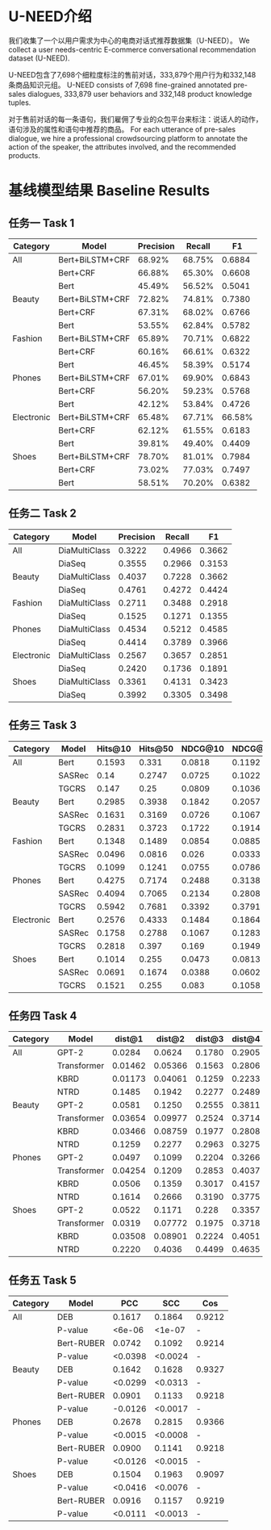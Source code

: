 # U-NEED介绍
我们收集了一个以用户需求为中心的电商对话式推荐数据集（U-NEED）。
We collect a user needs-centric E-commerce conversational recommendation dataset (U-NEED). 

U-NEED包含了7,698个细粒度标注的售前对话，333,879个用户行为和332,148条商品知识元组。
U-NEED consists of 7,698 fine-grained annotated pre-sales dialogues, 333,879 user behaviors and 332,148 product knowledge tuples. 

对于售前对话的每一条语句，我们雇佣了专业的众包平台来标注：说话人的动作，语句涉及的属性和语句中推荐的商品。
For each utterance of pre-sales dialogue, we hire a professional crowdsourcing platform to annotate the action of the speaker, the attributes involved, and the recommended products.

# 基线模型结果 Baseline Results
## 任务一 Task 1
 
| Category | Model | Precision | Recall | F1 |
| --- | --- | --- | --- | --- |
| All | Bert+BiLSTM+CRF | 68.92% | 68.75% | 0.6884 |
|  | Bert+CRF | 66.88% | 65.30% | 0.6608 |
|  | Bert | 45.49% | 56.52% | 0.5041 |
| Beauty | Bert+BiLSTM+CRF | 72.82% | 74.81% | 0.7380 |
|  | Bert+CRF | 67.31% | 68.02% | 0.6766 |
|  | Bert | 53.55% | 62.84% | 0.5782 |
| Fashion | Bert+BiLSTM+CRF | 65.89% |  70.71% | 0.6822 |
|  | Bert+CRF | 60.16% | 66.61% | 0.6322 |
|  | Bert | 46.45% | 58.39% | 0.5174 |
| Phones | Bert+BiLSTM+CRF | 67.01% | 69.90% | 0.6843 |
|  | Bert+CRF | 56.20% | 59.23% | 0.5768 |
|  | Bert | 42.12% | 53.84% | 0.4726 |
| Electronic | Bert+BiLSTM+CRF | 65.48% | 67.71% | 66.58% |
|  | Bert+CRF | 62.12% | 61.55% | 0.6183 |
|  | Bert | 39.81% | 49.40% | 0.4409 |
| Shoes | Bert+BiLSTM+CRF | 78.70% | 81.01% | 0.7984 |
|  | Bert+CRF | 73.02% | 77.03% | 0.7497 |
|  | Bert | 58.51% | 70.20% | 0.6382 |

## 任务二 Task 2

| Category | Model | Precision | Recall | F1 |
| --- | --- | --- | --- | --- |
| All | DiaMultiClass | 0.3222 | 0.4966 | 0.3662 |
|  | DiaSeq | 0.3555 | 0.2966 | 0.3153 |
| Beauty | DiaMultiClass | 0.4037 | 0.7228 | 0.3662 |
|  | DiaSeq | 0.4761 | 0.4272 | 0.4424 |
| Fashion | DiaMultiClass | 0.2711 |  0.3488 | 0.2918 |
|  | DiaSeq | 0.1525 | 0.1271 | 0.1355 |
| Phones | DiaMultiClass | 0.4534 |  0.5212 | 0.4585 |
|  | DiaSeq | 0.4414 | 0.3789 | 0.3966 |
| Electronic | DiaMultiClass | 0.2567 | 0.3657 | 0.2851 |
|  | DiaSeq | 0.2420 | 0.1736 | 0.1891 |
| Shoes | DiaMultiClass | 0.3361 | 0.4131 | 0.3423 |
|  | DiaSeq | 0.3992 | 0.3305 | 0.3498 |

## 任务三 Task 3

| Category | Model | Hits@10 | Hits@50 | NDCG@10 | NDCG@50 | MRR@10 | MRR@50 |
| --- | --- | --- | --- | --- | --- | --- | --- |
| All | Bert | 0.1593 | 0.331 | 0.0818 | 0.1192 | 0.0582 | 0.066
| | SASRec | 0.14 | 0.2747 | 0.0725 | 0.1022 | 0.0522 | 0.0585
| | TGCRS | 0.147 | 0.25 | 0.0809 | 0.1036 | 0.0606 | 0.0655
| Beauty | Bert | 0.2985 | 0.3938 | 0.1842 | 0.2057 | 0.1484 | 0.1532 | 
| | SASRec | 0.1631 | 0.3169 | 0.0726 | 0.1067 | 0.0449 | 0.0523 | 
| | TGCRS | 0.2831 | 0.3723 | 0.1722 | 0.1914 | 0.1374 | 0.1413 | 
| Fashion | Bert | 0.1348 | 0.1489 | 0.0854 | 0.0885 | 0.0697 | 0.0703 | 
| | SASRec | 0.0496 | 0.0816 | 0.026 | 0.0333 | 0.0188 | 0.0204 | 
| | TGCRS | 0.1099 | 0.1241 | 0.0755 | 0.0786 | 0.065 | 0.0657 | 
| Phones | Bert | 0.4275 | 0.7174 | 0.2488 | 0.3138 | 0.1943 | 0.2086 | 
| | SASRec | 0.4094 | 0.7065 | 0.2134 | 0.2808 | 0.1546 | 0.1698 | 
| | TGCRS | 0.5942 | 0.7681 | 0.3392 | 0.3791 | 0.2609 | 0.2702 |
| Electronic | Bert | 0.2576 | 0.4333 | 0.1484 | 0.1864 | 0.1145 | 0.1222 |
| | SASRec | 0.1758 | 0.2788 | 0.1067 | 0.1283 | 0.0849 | 0.089 |
| | TGCRS | 0.2818 | 0.397 | 0.169 | 0.1949 | 0.1344 | 0.1402 | 
| Shoes | Bert | 0.1014 | 0.255 | 0.0473 | 0.0813 | 0.0312 | 0.0384 | 
| | SASRec | 0.0691 | 0.1674 | 0.0388 | 0.0602 | 0.0296 | 0.0341 |
| | TGCRS | 0.1521 | 0.255 | 0.083 | 0.1058 | 0.0618 | 0.0668 |

## 任务四 Task 4

| Category | Model | dist@1 | dist@2 | dist@3 | dist@4 | bleu@1 | bleu@2 | bleu@3 | bleu@4 | Info | Rel 
| --- | --- | --- | --- | --- | --- | --- | --- | --- | --- | --- | --- |
| All | GPT-2 | 0.0284 | 0.0624 | 0.1780 | 0.2905 | 0.0688 | 0.0276 | 0.0166 | 0.0136 | 0.5700 | 0.4267
| | Transformer | 0.01462 | 0.05366 | 0.1563 | 0.2806 | 0.1138 | 0.03715 | 0.02037 | 0.01359 | 1.1567 | 0.8800
| | KBRD | 0.01173 | 0.04061 | 0.1259 | 0.2233 | 0.1253 | 0.04067 | 0.02528 | 0.01879 | 1.1367 | 0.9167
| | NTRD | 0.1485 | 0.1942 | 0.2277 | 0.2489 | 0.0443 | 0.0082 | 0.0028 | 0.0016 | 1.0033 | 0.9900
| Beauty | GPT-2 | 0.0581 | 0.1250 | 0.2555 | 0.3811 | 0.0610 | 0.0176 | 0.0054 | 0.0025 | 0.6433 | 0.2767
| | Transformer | 0.03654 | 0.09977 | 0.2524 | 0.3714 | 0.09455 | 0.02516 | 0.01466 | 0.009815 | 1.2767 | 0.5267
| | KBRD | 0.03466 | 0.08759 | 0.1977 | 0.2808 | 0.1097 | 0.0325 | 0.01999 | 0.01389 | 1.2233 | 0.6133
| | NTRD | 0.1259 | 0.2277 | 0.2963 | 0.3275 | 0.0439 | 0.0083 | 0.0042 | 0.0030 | 1.1500 | 0.6867 
| Phones | GPT-2 | 0.0497 | 0.1099 | 0.2204 | 0.3266 | 0.1110 | 0.0460 | 0.0248 | 0.0173 | 0.7633 | 0.4700
| | Transformer | 0.04254 | 0.1209 | 0.2853 | 0.4037 | 0.1279 | 0.04393 | 0.02546 | 0.01471 | 1.2267 | 0.9467
| | KBRD | 0.0506 | 0.1359 | 0.3017 | 0.4157 | 0.1418 | 0.04371 | 0.0204 | 0.008948 | 1.0900 | 0.9867
| | NTRD | 0.1614 | 0.2666 | 0.3190 | 0.3775 | 0.0560 | 0.0163 | 0.0102 | 0.0072 | 1.0400 | 1.0567
| Shoes | GPT-2 | 0.0522 | 0.1171 | 0.228 | 0.3357 | 0.0803 | 0.0405 | 0.0270 | 0.0202 | 0.5000 | 0.3767
| | Transformer | 0.0319 | 0.07772 | 0.1975 | 0.3718 | 0.117 | 0.05629 | 0.04072 | 0.03035 | 1.0400 | 0.9600
| | KBRD | 0.03508 | 0.08901 | 0.2224 | 0.4051 | 0.1358 | 0.0685 | 0.04701 | 0.03219 | 1.0933 | 1.0467
| | NTRD | 0.2220 | 0.4036 | 0.4499 | 0.4635 | 0.0432 | 0.0135 | 0.0069 | 0.0041 | 1.0100 | 0.9600

## 任务五 Task 5

| Category | Model | PCC | SCC | Cos
| --- | --- | --- | --- | --- |
| All | DEB | 0.1617 | 0.1864 | 0.9212 
| | P-value | <6e-06 | <1e-07 |  - 
| | Bert-RUBER | 0.0742 | 0.1092 | 0.9214
| | P-value | <0.0398 | <0.0024 | -
| Beauty | DEB | 0.1642 | 0.1628 | 0.9327 
| | P-value | <0.0299 | <0.0313 |  - 
| | Bert-RUBER | 0.0901 | 0.1133 | 0.9218
| | P-value | -0.0126 | <0.0017 | -
| Phones | DEB | 0.2678 | 0.2815 | 0.9366 
| | P-value | <0.0015 | <0.0008 |  - 
| | Bert-RUBER | 0.0900 | 0.1141 | 0.9218
| | P-value | <0.0126 | <0.0015 | -
| Shoes | DEB | 0.1504 | 0.1963 | 0.9097 
| | P-value | <0.0416 | <0.0076 |  - 
| | Bert-RUBER | 0.0916 | 0.1157 | 0.9219
| | P-value | <0.0111 | <0.0013 | -
